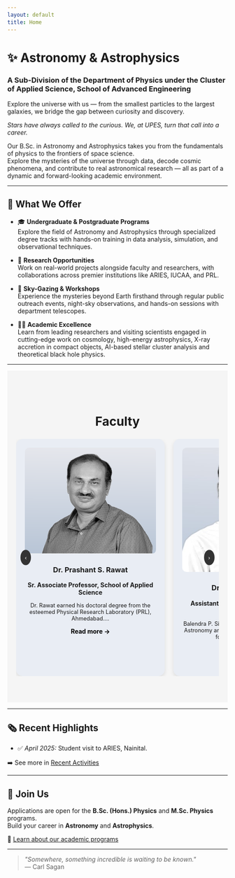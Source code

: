 ```yaml
---
layout: default
title: Home
---
```

# ✨ Astronomy & Astrophysics  
### A Sub-Division of the Department of Physics under the Cluster of Applied Science, School of Advanced Engineering  

Explore the universe with us — from the smallest particles to the largest galaxies, we bridge the gap between curiosity and discovery.

<em>Stars have always called to the curious. We, at UPES, turn that call into a career.</em> 

Our B.Sc. in Astronomy and Astrophysics takes you from the fundamentals of physics to the frontiers of space science.  
Explore the mysteries of the universe through data, decode cosmic phenomena, and contribute to real astronomical research — all as part of a dynamic and forward-looking academic environment.

---

## 🌟 What We Offer

- 🎓 **Undergraduate & Postgraduate Programs**  
  Explore the field of Astronomy and Astrophysics through specialized degree tracks with hands-on training in data analysis, simulation, and observational techniques.

- 🚀 **Research Opportunities**  
  Work on real-world projects alongside faculty and researchers, with collaborations across premier institutions like ARIES, IUCAA, and PRL.

- 🌌 **Sky-Gazing & Workshops**  
  Experience the mysteries beyond Earth firsthand through regular public outreach events, night-sky observations, and hands-on sessions with department telescopes.

- 🧑‍🏫 **Academic Excellence**  
Learn from leading researchers and visiting scientists engaged in cutting-edge work on cosmology, high-energy astrophysics, X-ray accretion in compact objects, AI-based stellar cluster analysis and theoretical black hole physics.


---
<!-- Faculty Section -->
<section id="faculty-section" style="padding: 60px 20px; background: #f5f5f5;">
  <h2 style="text-align:center; font-size: 2em;">Faculty</h2>
  <div id="faculty-carousel" style="overflow: hidden; width: 100%; position: relative;">
    <div id="faculty-cards" style="display: flex; transition: transform 0.5s ease-in-out; width: max-content;">
      <div style="background: #e9edf4; border-radius: 15px; width: 300px; padding: 20px; text-align: center; box-shadow: 0 4px 10px rgba(0,0,0,0.1); margin-right: 20px;">
        <img src="assests/images/rawat.png" alt="Dr. Prashant S. Rawat" style="width: 100%; border-radius: 10px;">
        <h3>Dr. Prashant S. Rawat</h3>
        <p><strong>Sr. Associate Professor, School of Applied Science</strong></p>
        <p style="font-size: 0.9em;">Dr. Rawat earned his doctoral degree from the esteemed Physical Research Laboratory (PRL), Ahmedabad....</p>
        <a href="faculty.html#PSRAWAT" class="read-more-button" style="color:rgb(0, 0, 0); text-decoration: none; font-weight: bold;">Read more →</a>
      </div>
      <div style="background: #e9edf4; border-radius: 15px; width: 300px; padding: 20px; text-align: center; box-shadow: 0 4px 10px rgba(0,0,0,0.1); margin-right: 20px;">
        <img src="assests/images/balendra.jpeg" alt="Dr. Balendra P. Singh" style="width: 100%; border-radius: 10px;">
        <h3>Dr. Balendra P. Singh</h3>
        <p><strong>Assistant Professor, School of Applied Science</strong></p>
        <p style="font-size: 0.9em;">Balendra P. Singh specializes in Astrophysics and Astronomy and received his PhD from the Center for Theoretical Physics...</p>
        <a href="faculty.html#BALENDRA" class="read-more-button" style="color:rgb(0, 0, 0); text-decoration: none; font-weight: bold;">Read more →</a>
      </div>
      <div style="background: #e9edf4; border-radius: 15px; width: 300px; padding: 20px; text-align: center; box-shadow: 0 4px 10px rgba(0,0,0,0.1); margin-right: 20px;">
        <img src="assests/images/nitesh.jpeg" alt="Dr. Nitesh Kumar" style="width: 100%; border-radius: 10px;">
        <h3>Dr. Nitesh Kumar</h3>
        <p><strong>Assistant Professor, School of Applied Science</strong></p>
        <p style="font-size: 0.9em;">Dr. Nitesh has done his Ph. D. in Automated Stellar Evolution study from the University of Delhi....</p>
        <a href="faculty.html#NITESH" class="read-more-button" style="color:rgb(0, 0, 0); text-decoration: none; font-weight: bold;">Read more →</a>
      </div>
      <div style="background: #e9edf4; border-radius: 15px; width: 300px; padding: 20px; text-align: center; box-shadow: 0 4px 10px rgba(0,0,0,0.1); margin-right: 20px;">
        <img src="assests/images/prince.png" alt="Dr. Prince Sharma" style="width: 100%; border-radius: 10px;">
        <h3>Dr. Prince Sharma</h3>
        <p><strong>Assistant Professor, School of Applied Science</strong></p>
        <p style="font-size: 0.9em;">Dr. Sharma is an alumunus of Kirorimal College and obtained his Doctorate from University of Delhi....</p>
        <a href="faculty.html#PRINCE" class="read-more-button" style="color:rgb(0, 0, 0); text-decoration: none; font-weight: bold;">Read more →</a>
      </div>
      <div style="background: #e9edf4; border-radius: 15px; width: 300px; padding: 20px; text-align: center; box-shadow: 0 4px 10px rgba(0,0,0,0.1); margin-right: 20px;">
        <img src="assests/images/arka.jpeg" alt="Dr. Arka Chatterjee" style="width: 100%; border-radius: 10px;">
        <h3>Dr. Arka Chatterjee</h3>
        <p><strong>Assistant Professor, School of Applied Science</strong></p>
        <p style="font-size: 0.9em;">Dr. Arka Chatterjee is an Astrophysicist with a PhD in Theoretical Physics from the University of Calcutta....</p>
        <a href="faculty.html#ARKA" class="read-more-button" style="color:rgb(0, 0, 0); text-decoration: none; font-weight: bold;">Read more →</a>
      </div>
    </div>
    <button id="prev-btn" style="position: absolute; top: 50%; left: 10px; transform: translateY(-50%); background: #333; color: #fff; border: none; padding: 10px; cursor: pointer; border-radius: 50%;">&#8249;</button>
    <button id="next-btn" style="position: absolute; top: 50%; right: 10px; transform: translateY(-50%); background: #333; color: #fff; border: none; padding: 10px; cursor: pointer; border-radius: 50%;">&#8250;</button>
  </div>
</section>

<script>
  const facultyCards = document.getElementById('faculty-cards');
  const prevBtn = document.getElementById('prev-btn');
  const nextBtn = document.getElementById('next-btn');
  let currentIndex = 0;

  prevBtn.addEventListener('click', () => {
    if (currentIndex > 0) {
      currentIndex--;
      facultyCards.style.transform = `translateX(-${currentIndex * 960}px)`;
    }
  });

  nextBtn.addEventListener('click', () => {
    if (currentIndex < Math.ceil(facultyCards.children.length / 3) - 1) {
      currentIndex++;
      facultyCards.style.transform = `translateX(-${currentIndex * 960}px)`;
    }
  });
</script>

---



## 🗞 Recent Highlights

- ✅ *April 2025:* Student visit to ARIES, Nainital.  
<!-- - ✅ *February 2025:* B.Sc. students observed variable stars with new 12-inch telescope   -->
<!-- - ✅ *January 2025:* Faculty paper on stellar classification accepted in MNRAS   -->

➡️ See more in [Recent Activities](activities.md)

---

## 🌟 Join Us

Applications are open for the **B.Sc. (Hons.) Physics** and **M.Sc. Physics** programs.  
Build your career in **Astronomy** and **Astrophysics**.

🔗 [Learn about our academic programs](programs.md)

---

> _"Somewhere, something incredible is waiting to be known."_  
> — Carl Sagan